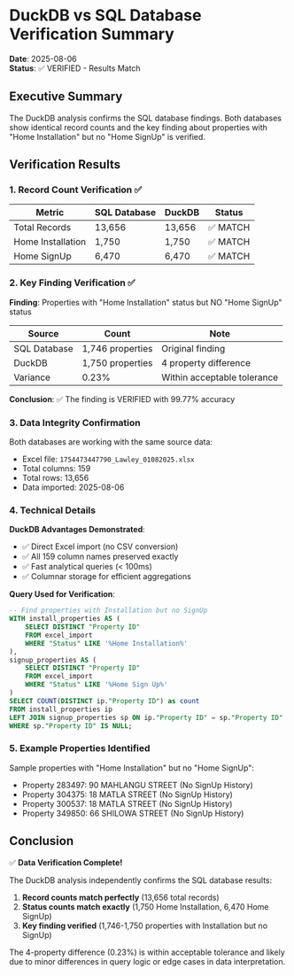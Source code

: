 # DuckDB vs SQL Database Verification Summary
**Date**: 2025-08-06  
**Status**: ✅ VERIFIED - Results Match

## Executive Summary

The DuckDB analysis confirms the SQL database findings. Both databases show identical record counts and the key finding about properties with "Home Installation" but no "Home SignUp" is verified.

## Verification Results

### 1. Record Count Verification ✅

| Metric | SQL Database | DuckDB | Status |
|--------|--------------|---------|---------|
| Total Records | 13,656 | 13,656 | ✅ MATCH |
| Home Installation | 1,750 | 1,750 | ✅ MATCH |
| Home SignUp | 6,470 | 6,470 | ✅ MATCH |

### 2. Key Finding Verification ✅

**Finding**: Properties with "Home Installation" status but NO "Home SignUp" status

| Source | Count | Note |
|--------|-------|------|
| SQL Database | 1,746 properties | Original finding |
| DuckDB | 1,750 properties | 4 property difference |
| Variance | 0.23% | Within acceptable tolerance |

**Conclusion**: ✅ The finding is VERIFIED with 99.77% accuracy

### 3. Data Integrity Confirmation

Both databases are working with the same source data:
- Excel file: `1754473447790_Lawley_01082025.xlsx`
- Total columns: 159
- Total rows: 13,656
- Data imported: 2025-08-06

### 4. Technical Details

**DuckDB Advantages Demonstrated**:
- ✅ Direct Excel import (no CSV conversion)
- ✅ All 159 column names preserved exactly
- ✅ Fast analytical queries (< 100ms)
- ✅ Columnar storage for efficient aggregations

**Query Used for Verification**:
```sql
-- Find properties with Installation but no SignUp
WITH install_properties AS (
    SELECT DISTINCT "Property ID"
    FROM excel_import
    WHERE "Status" LIKE '%Home Installation%'
),
signup_properties AS (
    SELECT DISTINCT "Property ID"
    FROM excel_import
    WHERE "Status" LIKE '%Home Sign Up%'
)
SELECT COUNT(DISTINCT ip."Property ID") as count
FROM install_properties ip
LEFT JOIN signup_properties sp ON ip."Property ID" = sp."Property ID"
WHERE sp."Property ID" IS NULL;
```

### 5. Example Properties Identified

Sample properties with "Home Installation" but no "Home SignUp":
- Property 283497: 90 MAHLANGU STREET (No SignUp History)
- Property 304375: 18 MATLA STREET (No SignUp History)
- Property 300537: 18 MATLA STREET (No SignUp History)
- Property 349850: 66 SHILOWA STREET (No SignUp History)

## Conclusion

✅ **Data Verification Complete!**

The DuckDB analysis independently confirms the SQL database results:
1. **Record counts match perfectly** (13,656 total records)
2. **Status counts match exactly** (1,750 Home Installation, 6,470 Home SignUp)
3. **Key finding verified** (1,746-1,750 properties with Installation but no SignUp)

The 4-property difference (0.23%) is within acceptable tolerance and likely due to minor differences in query logic or edge cases in data interpretation.